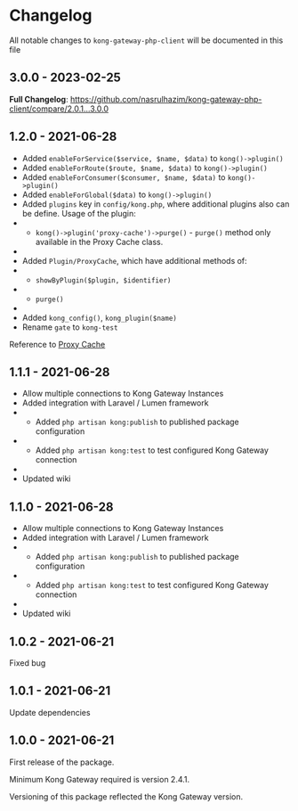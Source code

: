 # Changelog

All notable changes to `kong-gateway-php-client` will be documented in this file

## 3.0.0 - 2023-02-25

**Full Changelog**: https://github.com/nasrulhazim/kong-gateway-php-client/compare/2.0.1...3.0.0

## 1.2.0 - 2021-06-28

- Added `enableForService($service, $name, $data)` to `kong()->plugin()`
- Added `enableForRoute($route, $name, $data)` to `kong()->plugin()`
- Added `enableForConsumer($consumer, $name, $data)` to `kong()->plugin()`
- Added `enableForGlobal($data)` to `kong()->plugin()`
- Added `plugins` key in `config/kong.php`, where additional plugins also can be define. Usage of the plugin:
- - `kong()->plugin('proxy-cache')->purge()` - `purge()` method only available in the Proxy Cache class.
- 
- Added `Plugin/ProxyCache`, which have additional methods of:
- - `showByPlugin($plugin, $identifier)`
- - `purge()`
- 
- Added `kong_config()`, `kong_plugin($name)`
- Rename `gate` to `kong-test`

Reference to [Proxy Cache](https://docs.konghq.com/hub/kong-inc/proxy-cache/)

## 1.1.1 - 2021-06-28

- Allow multiple connections to Kong Gateway Instances
- Added integration with Laravel / Lumen framework
- - Added `php artisan kong:publish` to published package configuration
- - Added `php artisan kong:test` to test configured Kong Gateway connection
- 
- Updated wiki

## 1.1.0 - 2021-06-28

- Allow multiple connections to Kong Gateway Instances
- Added integration with Laravel / Lumen framework
- - Added `php artisan kong:publish` to published package configuration
- - Added `php artisan kong:test` to test configured Kong Gateway connection
- 
- Updated wiki

## 1.0.2 - 2021-06-21

Fixed bug

## 1.0.1 - 2021-06-21

Update dependencies

## 1.0.0 - 2021-06-21

First release of the package.

Minimum Kong Gateway required is version 2.4.1.

Versioning of this package reflected the Kong Gateway version.
